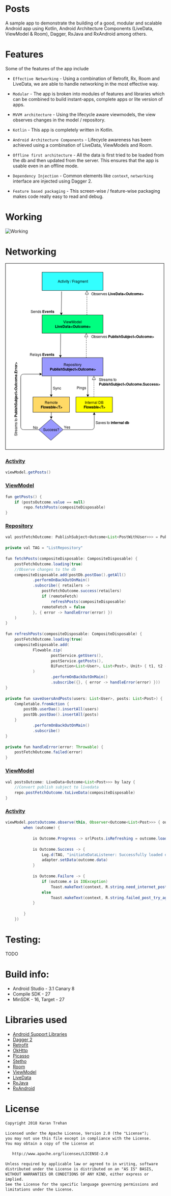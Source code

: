 # Posts
A sample app to demonstrate the building of a good, modular and scalable Android app using Kotlin, Android Architecture Components (LiveData, ViewModel & Room), Dagger, RxJava and RxAndroid among others.

# Features
Some of the features of the app include

- `Effective Networking` - Using a combination of Retrofit, Rx, Room and LiveData, we are able to handle networking in the most effective way.

- `Modular` - The app is broken into modules of features and libraries which can be combined to build instant-apps, complete apps or lite version of apps.

- `MVVM architecture` - Using the lifecycle aware viewmodels, the view observes changes in the model / repository.

- `Kotlin` - This app is completely written in Kotlin.

- `Android Architecture Components` - Lifecycle awareness has been achieved using a combination of LiveData, ViewModels and Room.

 - `Offline first architecture` - All the data is first tried to be loaded from the db and then updated from the server. This ensures that the app is usable even in an offline mode.

 - `Dependency Injection` - Common elements like `context`, `networking` interface are injected using Dagger 2.

 - `Feature based packaging` - This screen-wise / feature-wise packaging makes code really easy to read and debug.

# Working
![Working](posts.gif)

# Networking
![Data flow Diagram](DataFlow.png)

### [Activity](posts/src/main/java/com/karntrehan/posts/list/ListActivity.kt)
```java
viewModel.getPosts()
```

### [ViewModel](posts/src/main/java/com/karntrehan/posts/list/ListViewModel.kt)
```java
fun getPosts() {
    if (postsOutcome.value == null)
        repo.fetchPosts(compositeDisposable)
}
```

###  [Repository](posts/src/main/java/com/karntrehan/posts/list/ListRepository.kt)
```java
val postFetchOutcome: PublishSubject<Outcome<List<PostWithUser>>> = PublishSubject.create<Outcome<List<PostWithUser>>>()

private val TAG = "ListRepository"

fun fetchPosts(compositeDisposable: CompositeDisposable) {
    postFetchOutcome.loading(true)
    //Observe changes to the db
    compositeDisposable.add(postDb.postDao().getAll()
            .performOnBackOutOnMain()
            .subscribe({ retailers ->
                postFetchOutcome.success(retailers)
                if (remoteFetch)
                    refreshPosts(compositeDisposable)
                remoteFetch = false
            }, { error -> handleError(error) })
    )
}

fun refreshPosts(compositeDisposable: CompositeDisposable) {
    postFetchOutcome.loading(true)
    compositeDisposable.add(
            Flowable.zip(
                    postService.getUsers(),
                    postService.getPosts(),
                    BiFunction<List<User>, List<Post>, Unit> { t1, t2 -> saveUsersAndPosts(t1, t2) }
            )
                    .performOnBackOutOnMain()
                    .subscribe({}, { error -> handleError(error) }))
}

private fun saveUsersAndPosts(users: List<User>, posts: List<Post>) {
    Completable.fromAction {
        postDb.userDao().insertAll(users)
        postDb.postDao().insertAll(posts)
    }
            .performOnBackOutOnMain()
            .subscribe()
}

private fun handleError(error: Throwable) {
    postFetchOutcome.failed(error)
}
```

### [ViewModel](posts/src/main/java/com/karntrehan/posts/list/ListViewModel.kt) ###
```java
val postsOutcome: LiveData<Outcome<List<Post>>> by lazy {
    //Convert publish subject to livedata
    repo.postFetchOutcome.toLiveData(compositeDisposable)
}
```

###  [Activity](posts/src/main/java/com/karntrehan/posts/list/ListActivity.kt)
```java
viewModel.postsOutcome.observe(this, Observer<Outcome<List<Post>>> { outcome ->
        when (outcome) {

            is Outcome.Progress -> srlPosts.isRefreshing = outcome.loading

            is Outcome.Success -> {
                Log.d(TAG, "initiateDataListener: Successfully loaded data")
                adapter.setData(outcome.data)
            }

            is Outcome.Failure -> {
                if (outcome.e is IOException)
                    Toast.makeText(context, R.string.need_internet_posts, Toast.LENGTH_LONG).show()
                else
                    Toast.makeText(context, R.string.failed_post_try_again, Toast.LENGTH_LONG).show()
            }

        }
    })
```


# Testing:
TODO

# Build info:
  - Android Studio - 3.1 Canary 8
  - Compile SDK - 27
  - MinSDK - 16, Target - 27

# Libraries used
* [Android Support Libraries](https://developer.android.com/topic/libraries/support-library/index.html)
* [Dagger 2](https://google.github.io/dagger/)
* [Retrofit](http://square.github.io/retrofit/)
* [OkHttp](http://square.github.io/okhttp/)
* [Picasso](square.github.io/picasso/)
* [Stetho](http://facebook.github.io/stetho/)
* [Room](https://developer.android.com/topic/libraries/architecture/room.html)
* [ViewModel](https://developer.android.com/topic/libraries/architecture/viewmodel.html)
* [LiveData](https://developer.android.com/topic/libraries/architecture/livedata.html)
* [RxJava](https://github.com/ReactiveX/RxJava)
* [RxAndroid](https://github.com/ReactiveX/RxAndroid)

# License

    Copyright 2018 Karan Trehan

    Licensed under the Apache License, Version 2.0 (the "License");
    you may not use this file except in compliance with the License.
    You may obtain a copy of the License at

       http://www.apache.org/licenses/LICENSE-2.0

    Unless required by applicable law or agreed to in writing, software
    distributed under the License is distributed on an "AS IS" BASIS,
    WITHOUT WARRANTIES OR CONDITIONS OF ANY KIND, either express or implied.
    See the License for the specific language governing permissions and
    limitations under the License.